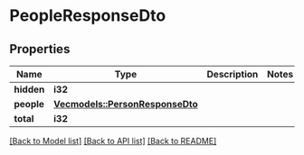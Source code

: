# PeopleResponseDto

## Properties

Name | Type | Description | Notes
------------ | ------------- | ------------- | -------------
**hidden** | **i32** |  | 
**people** | [**Vec<models::PersonResponseDto>**](PersonResponseDto.md) |  | 
**total** | **i32** |  | 

[[Back to Model list]](../README.md#documentation-for-models) [[Back to API list]](../README.md#documentation-for-api-endpoints) [[Back to README]](../README.md)


